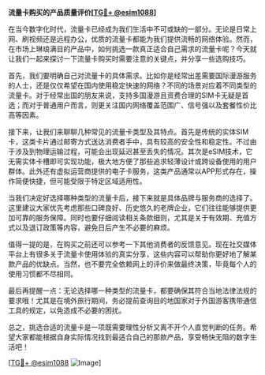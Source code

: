 **流量卡购买的产品质量评价[[TG💪+ @esim1088](https://t.me/s/esim1088)]**

在当今数字化时代，流量卡已经成为我们生活中不可或缺的一部分。无论是日常上网、刷视频还是远程办公，优质的流量卡都能为我们提供流畅的网络体验。然而，在市场上琳琅满目的产品中，如何挑选一款真正适合自己需求的流量卡呢？今天就让我们一起来探讨一下流量卡购买时需要注意的关键点，并分享一些选购技巧。

首先，我们要明确自己对流量卡的具体需求。比如你是经常出差需要国际漫游服务的人士，还是仅仅希望在国内使用稳定快速的网络？不同的场景对应着不同类型的流量卡。对于经常出国的朋友来说，支持多国漫游且资费合理的SIM卡无疑是首选；而对于普通用户而言，则更关注国内网络覆盖范围广、信号强以及套餐性价比高等因素。

接下来，让我们来聊聊几种常见的流量卡类型及其特点。首先是传统的实体SIM卡，这类卡片通过邮寄方式送达消费者手中，具有较高的安全性和稳定性。不过由于涉及到物理运输过程，可能会出现延迟甚至丢失的情况。其次是eSIM技术，它无需实体卡槽即可实现功能，极大地方便了那些追求轻薄设计或跨设备使用的用户群体。此外还有虚拟运营商提供的电子卡服务，这类产品通常以APP形式存在，操作简便快捷，但可能受限于特定区域适用性。

当我们决定好选择哪种类型的流量卡后，接下来就是具体品牌与服务商的选择了。这里建议大家优先考虑那些口碑良好、历史悠久的老牌企业，它们往往能够提供更加可靠的服务保障。同时也要仔细阅读相关条款细则，尤其是关于有效期、充值方式以及退订政策等内容，避免日后产生不必要的麻烦。

值得一提的是，在购买之前还可以参考一下其他消费者的反馈意见。现在社交媒体平台上有很多关于流量卡使用体验的真实分享，这些内容可以帮助你更好地了解某款产品的优缺点。当然，也不要完全依赖网上的评价来做最终决策，毕竟每个人的使用习惯都不尽相同。

最后再提醒一点：无论选择哪一种类型的流量卡，都要确保其符合当地法律法规的要求哦！尤其是在境外旅行期间，务必提前查询目的地国家对于外国游客携带通信工具的规定，以免造成不必要的困扰。

总之，挑选合适的流量卡是一项既需要理性分析又离不开个人直觉判断的任务。希望大家都能根据自身实际情况找到最适合自己的那款产品，享受畅快无阻的数字生活吧！

[[TG💪+ @esim1088](https://t.me/s/esim1088) ![Image](https://i.postimg.cc/4NQfJmqS/Snipaste-2025-05-13-00-14-12.png)]